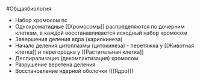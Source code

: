 #Общаябиология 
- Набор хромосом nc
- Однохроматидные [[Хромосомы]] распределяются по дочерним клеткам, в каждой восстанавливается исходный набор хромосом
- Завершения деления ядра (кариокинеза)
- Начало деления цитоплазмы (цитокинеза) - перетяжка у [[Животная клетка]] и перегородка у [[Растительная клетка]]
- Деспирализация (декомпактизация) хромосом
- Разрушение веретена деления
- Восстановление ядерной оболочки ([[Ядро]])